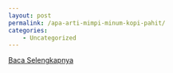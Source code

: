```yaml
---
layout: post
permalink: /apa-arti-mimpi-minum-kopi-pahit/
categories:
    - Uncategorized
---
```


[Baca Selengkapnya](/08)